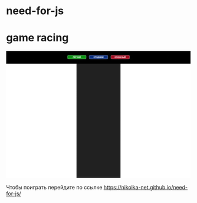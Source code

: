 # need-for-js
# game racing

![racing](https://github.com/Nikolka-net/need-for-js/blob/master/images/gif/racing.gif)

Чтобы поиграть перейдите по ссылке https://nikolka-net.github.io/need-for-js/
